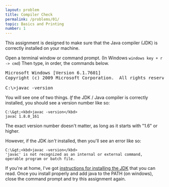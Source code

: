 ```yaml
---
layout: problem
title: Compiler Check
permalink: /problems/01/
topic: Basics and Printing
number: 1
---
```

<p>This assignment is designed to make sure that the Java compiler
(JDK) is correctly installed on your machine.</p>

Open a terminal window or command prompt. (In Windows `windows key + r -> cmd`)
Then type, in order, the commands below.

<pre>
Microsoft Windows [Version 6.1.7601]
Copyright (c) 2009 Microsoft Corporation.  All rights reserved.

C:\&gt;<kbd>javac -version</kbd>
</pre>

<p>You will see one of two things. <em>If</em> the JDK / Java compiler
is correctly installed, you should see a version number like so:</p>

```
C:\&gt;<kbd>javac -version</kbd>
javac 1.8.0_161
```

<p>The exact version number doesn't matter, as long as it starts with "1.6" or higher.</p>

<p>However, if the JDK <em>isn't</em> installed, then you'll see an error like so:</p>

```
C:\&gt;<kbd>javac -version</kbd>
'javac' is not recognized as an internal or external command,
operable program or batch file.
```

<p>If you're at home, I've got <a href="/problems/jdk-install/">instructions
for installing the JDK</a> that you can read. Once you install properly 
and add java to the PATH (on windows), close the command prompt and try 
this assignment again.</p>